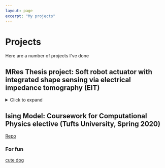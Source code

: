 ```yaml
---
layout: page
excerpt: "My projects"
---
```


# Projects

Here are a number of projects I've done


## MRes Thesis project: Soft robot actuator with integrated shape sensing via electrical impedance tomography (EIT)
<details>
  <summary>Click to expand</summary> <p>
  [Repo](https://github.com/cdelor02/mres-thesis)
  [collapsable thing](https://gist.github.com/pierrejoubert73/902cc94d79424356a8d20be2b382e1ab)

  Supervisors: Drs. James Avery, Mark Runciman, Saina Akhond, George Mylonas
  The Hamlyn Centre, Imperial College London
  
  This project entailed an extensive literature review in the field of soft robots, control systems, and uses of EIT in robotics. Next, simulations using EIT simulation software EIDORS () were done to evaluate optimal placement of electrodes necessary for sensing along the body of the hypothetical robotic actuator. In tandem, multiple iterations of actuators were devised and tested, starting from 3D-printed actuators operated by hydraulics to silicone moulded cable-driven actuation. The latter was retained and outfitted with a sensing chamber filled with saline solution, this being the site of sensor data production.
  
  
  ![me](files/me.jpg)
  
  </p></details>



## Ising Model: Coursework for Computational Physics elective (Tufts University, Spring 2020)
[Repo](https://github.com/cdelor02/ising_model)




### For fun
[cute dog](https://hips.hearstapps.com/hmg-prod.s3.amazonaws.com/images/dog-puppy-on-garden-royalty-free-image-1586966191.jpg?crop=0.752xw:1.00xh;0.175xw,0&resize=640:*)
